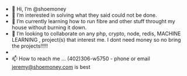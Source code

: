 - 👋 Hi, I’m @shoemoney
- 👀 I’m interested in solving what they said could not be done.
- 🌱 I’m currently learning how to run fibre and other stuff throught my house without burning it down.
- 💞️ I’m looking to collaborate on any php, crypto, node, redis, MACHINE LEARNING , project(s) that interest me.   I dont need money so no bring the projects!!!!!
- 
- 📫 How to reach me ...   (402)306-w5750 - phone or email jeremy@shoemoney.com is best

<!---
shoemoney/shoemoney is a ✨ special ✨ repository because its `README.md` (this file) appears on your GitHub profile.
You can click the Preview link to take a look at your changes.
--->
